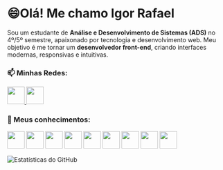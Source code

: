 # 😄Olá! Me chamo Igor Rafael

Sou um estudante de **Análise e Desenvolvimento de Sistemas (ADS)** no 4º/5º semestre, apaixonado por tecnologia e desenvolvimento web. Meu objetivo é me tornar um **desenvolvedor front-end**, criando interfaces modernas, responsivas e intuitivas.

### 📫 Minhas Redes:

<p align="left">
  <a href="https://www.linkedin.com/in/igor-rafael-61737426b/" target="_blank">
    <img src="https://cdn.jsdelivr.net/gh/devicons/devicon@latest/icons/linkedin/linkedin-original.svg" width="40" height="40" />
  </a>
  <a href="https://www.instagram.com/igor_rafa3l_?igsh=bG84MjVrOWZrdWZ0" target="_blank">
    <img src="https://upload.wikimedia.org/wikipedia/commons/a/a5/Instagram_icon.png" width="40" height="40" />
  </a>
</p>

### 📖 Meus conhecimentos:

<p align="left">
  <img src="https://cdn.jsdelivr.net/gh/devicons/devicon/icons/javascript/javascript-original.svg" width="40" height="40" />
  <img src="https://cdn.jsdelivr.net/gh/devicons/devicon/icons/python/python-original.svg" width="40" height="40" />
  <img src="https://cdn.jsdelivr.net/gh/devicons/devicon/icons/react/react-original.svg" width="40" height="40" />
  <img src="https://cdn.jsdelivr.net/gh/devicons/devicon/icons/html5/html5-original.svg" width="40" height="40" />
  <img src="https://cdn.jsdelivr.net/gh/devicons/devicon/icons/css3/css3-original.svg" width="40" height="40" />
  <img src="https://cdn.jsdelivr.net/gh/devicons/devicon/icons/tailwindcss/tailwindcss-original.svg" width="40" height="40" />
  <img src="https://cdn.jsdelivr.net/gh/devicons/devicon/icons/sqlite/sqlite-original.svg" width="40" height="40" />
  <img src="https://cdn.jsdelivr.net/gh/devicons/devicon/icons/nextjs/nextjs-original.svg" width="40" height="40" />
  <img src="https://cdn.jsdelivr.net/gh/devicons/devicon/icons/git/git-original.svg" width="40" height="40" />
</p>

![Estatísticas do GitHub](https://github-readme-stats.vercel.app/api?username=Igorrafael90&show_icons=true&theme=radical)

